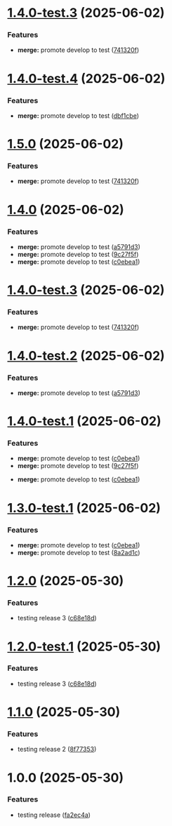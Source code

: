 # [1.4.0-test.3](https://github.com/mckeea/repo-final/compare/v1.4.0-test.2...v1.4.0-test.3) (2025-06-02)

### Features

- **merge:** promote develop to test ([741320f](https://github.com/mckeea/repo-final/commit/741320fd0aa6a96f439091d8995e4820a61930d0))

# [1.4.0-test.4](https://github.com/mckeea/repo-final/compare/v1.4.0-test.3...v1.4.0-test.4) (2025-06-02)

### Features

- **merge:** promote develop to test ([dbf1cbe](https://github.com/mckeea/repo-final/commit/dbf1cbe9a72e52d1d512418f201a83a26ea64aee))

# [1.5.0](https://github.com/mckeea/repo-final/compare/v1.4.0...v1.5.0) (2025-06-02)

### Features

- **merge:** promote develop to test ([741320f](https://github.com/mckeea/repo-final/commit/741320fd0aa6a96f439091d8995e4820a61930d0))

# [1.4.0](https://github.com/mckeea/repo-final/compare/v1.3.0...v1.4.0) (2025-06-02)

### Features

- **merge:** promote develop to test ([a5791d3](https://github.com/mckeea/repo-final/commit/a5791d3451da8935b50faab4b3b0544b2b14628d))
- **merge:** promote develop to test ([9c27f5f](https://github.com/mckeea/repo-final/commit/9c27f5f7e3d7550117f9dda89bde5ff77836e966))
- **merge:** promote develop to test ([c0ebea1](https://github.com/mckeea/repo-final/commit/c0ebea1527bf333aec0c9f5ba1381f1ac3c83074))

# [1.4.0-test.3](https://github.com/mckeea/repo-final/compare/v1.4.0-test.2...v1.4.0-test.3) (2025-06-02)

### Features

- **merge:** promote develop to test ([741320f](https://github.com/mckeea/repo-final/commit/741320fd0aa6a96f439091d8995e4820a61930d0))

# [1.4.0-test.2](https://github.com/mckeea/repo-final/compare/v1.4.0-test.1...v1.4.0-test.2) (2025-06-02)

### Features

- **merge:** promote develop to test ([a5791d3](https://github.com/mckeea/repo-final/commit/a5791d3451da8935b50faab4b3b0544b2b14628d))

# [1.4.0-test.1](https://github.com/mckeea/repo-final/compare/v1.3.0...v1.4.0-test.1) (2025-06-02)

### Features

- **merge:** promote develop to test ([c0ebea1](https://github.com/mckeea/repo-final/commit/c0ebea1527bf333aec0c9f5ba1381f1ac3c83074))
- **merge:** promote develop to test ([9c27f5f](https://github.com/mckeea/repo-final/commit/9c27f5f7e3d7550117f9dda89bde5ff77836e966))

* **merge:** promote develop to test ([c0ebea1](https://github.com/mckeea/repo-final/commit/c0ebea1527bf333aec0c9f5ba1381f1ac3c83074))

# [1.3.0-test.1](https://github.com/mckeea/repo-final/compare/v1.2.0...v1.3.0-test.1) (2025-06-02)

### Features

- **merge:** promote develop to test ([c0ebea1](https://github.com/mckeea/repo-final/commit/c0ebea1527bf333aec0c9f5ba1381f1ac3c83074))
- **merge:** promote develop to test ([8a2ad1c](https://github.com/mckeea/repo-final/commit/8a2ad1ce3dbd5e26760c7123d0849347d4a478cb))

# [1.2.0](https://github.com/mckeea/repo-final/compare/v1.1.0...v1.2.0) (2025-05-30)

### Features

- testing release 3 ([c68e18d](https://github.com/mckeea/repo-final/commit/c68e18d77ed2a4ce3297c5457202a8bda46c6184))

# [1.2.0-test.1](https://github.com/mckeea/repo-final/compare/v1.1.0...v1.2.0-test.1) (2025-05-30)

### Features

- testing release 3 ([c68e18d](https://github.com/mckeea/repo-final/commit/c68e18d77ed2a4ce3297c5457202a8bda46c6184))

# [1.1.0](https://github.com/mckeea/repo-final/compare/v1.0.0...v1.1.0) (2025-05-30)

### Features

- testing release 2 ([8f77353](https://github.com/mckeea/repo-final/commit/8f77353172e01eafc94e401e2cb7197bc6552281))

# 1.0.0 (2025-05-30)

### Features

- testing release ([fa2ec4a](https://github.com/mckeea/repo-final/commit/fa2ec4a084c73229ad50a7bb7336d6df93b4de27))

